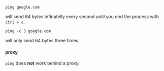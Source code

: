 ```
ping google.com
```
will send 64 bytes infinatelly every second until you end the process with `ctrl + c`.

```
ping -c 3 google.com
```
will only send 64 bytes three times.

#### proxy

`ping` does **not** work behind a proxy.
